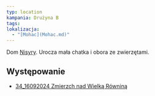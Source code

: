 ```yaml
---
typ: location
kampania: Drużyna B
tags: 
lokalizacja:
  - "[Mohac](Mohac.md)"
---
```


Dom [Nisyry](../NPC/Nisyra.md). Urocza mała chatka i obora ze zwierzętami. 
## Występowanie
- [34_16092024 Zmierzch nad Wielką Równiną](../sesje/34_16092024%20Zmierzch%20nad%20Wielk%C4%85%20R%C3%B3wnin%C4%85.md)
